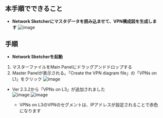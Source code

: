 ## 本手順でできること
* **Network Sketcherにマスタデータを読み込ませて、VPN構成図を生成します**
![image](https://github.com/cisco-open/network-sketcher/assets/13013736/afb08bf6-276a-4306-9739-5928d0258ef4)


## 手順
* **Network Sketcherを起動**
1. マスターファイルをMain Panelにドラッグアンドドロップする
1. Master Panelが表示される。「Create the VPN diagram file」の「VPNs on L1」をクリック
![image](https://github.com/cisco-open/network-sketcher/assets/13013736/1c8b4120-ac91-4659-acd0-b6c4d8e63dd5)

- Ver 2.3.2から「VPNs on L3」が追加されました<br>
  ![image](https://github.com/user-attachments/assets/49a067a3-55c6-4e85-8612-3eac8f09c0b2)
  ![image](https://github.com/user-attachments/assets/c7203cb9-d986-46f6-99bb-49b52a48be67)

  - VPNs on L3のVPNのセグメントは、IPアドレスが設定されることで赤色になります

